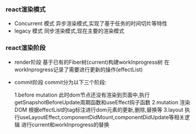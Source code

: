 ### react渲染模式

* Concurrent 模式 异步渲染模式,实现了基于任务的时间切片等特性
* legacy 模式 同步渲染模式,现在主要的渲染模式

### react渲染阶段

* render阶段 基于已有的Fiber树(current)构建workInprogress树 在workInprogress记录了需要进行更新的操作(effectList)
* commit阶段 commit分为以下三个阶段:

    1.before mutation 此时dom节点还没有渲染到页面中,执行getSnapshotBeforeUpdate周期函数和useEffect钩子函数
    2.mutation 渲染DOM 根据effectList的tag标注进行dom元素的更新,删除,替换等
    3.layout 执行useLayoutEffect,componentDidMount,componentDidUpdate等相关逻辑 进行current和workInprogress的替换
